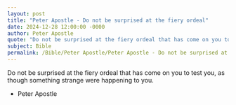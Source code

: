 ```yaml
---
layout: post
title: "Peter Apostle - Do not be surprised at the fiery ordeal"
date: 2024-12-28 12:00:00 -0000
author: Peter Apostle
quote: "Do not be surprised at the fiery ordeal that has come on you to test you, as though something strange were happening to you."
subject: Bible
permalink: /Bible/Peter Apostle/Peter Apostle - Do not be surprised at the fiery ordeal
---
```


Do not be surprised at the fiery ordeal that has come on you to test you, as though something strange were happening to you.

- Peter Apostle
